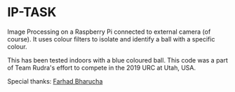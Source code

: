 # IP-TASK
Image Processing on a Raspberry Pi connected to external camera (of course). It uses colour filters to isolate and identify a ball with a specific colour. 

This has been tested indoors with a blue coloured ball. This code was a part of Team Rudra's effort to compete in the 2019 URC at Utah, USA. 

Special thanks: [Farhad Bharucha](https://github.com/Farhad1234)
